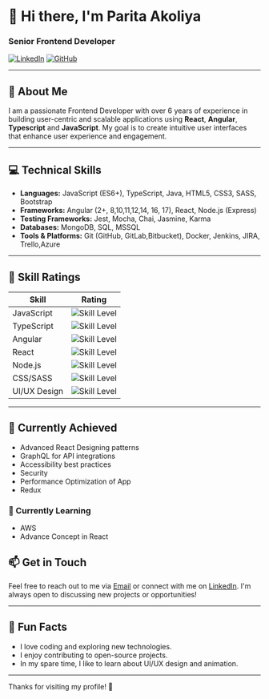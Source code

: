 # 👋 Hi there, I'm Parita Akoliya

### Senior Frontend Developer

[![LinkedIn](https://img.shields.io/badge/LinkedIn-Profile-blue?style=flat&logo=linkedin)](https://www.linkedin.com/in/parita-akoliya)
[![GitHub](https://img.shields.io/badge/GitHub-Profile-black?style=flat&logo=github)](https://github.com/hjk1995)

---

## 🌟 About Me

I am a passionate Frontend Developer with over 6 years of experience in building user-centric and scalable applications using **React**, **Angular**, **Typescript** and **JavaScript**. My goal is to create intuitive user interfaces that enhance user experience and engagement.

---

## 💻 Technical Skills

- **Languages:** JavaScript (ES6+), TypeScript, Java, HTML5, CSS3, SASS, Bootstrap
- **Frameworks:** Angular (2+, 8,10,11,12,14, 16, 17), React, Node.js (Express)
- **Testing Frameworks:** Jest, Mocha, Chai, Jasmine, Karma
- **Databases:** MongoDB, SQL, MSSQL
- **Tools & Platforms:** Git (GitHub, GitLab,Bitbucket), Docker, Jenkins, JIRA, Trello,Azure

---

## 💯 Skill Ratings

| Skill               | Rating       |
|---------------------|--------------|
| JavaScript          | ![Skill Level](https://img.shields.io/badge/Level-Expert-brightgreen) |
| TypeScript          | ![Skill Level](https://img.shields.io/badge/Level-Expert-yellow) |
| Angular             | ![Skill Level](https://img.shields.io/badge/Level-Advanced-orange) |
| React               | ![Skill Level](https://img.shields.io/badge/Level-Advanced-orange) |
| Node.js             | ![Skill Level](https://img.shields.io/badge/Level-Intermediate-yellow) |
| CSS/SASS            | ![Skill Level](https://img.shields.io/badge/Level-Expert-brightgreen) |
| UI/UX Design        | ![Skill Level](https://img.shields.io/badge/Level-Expert-yellow) |

---

## 🌱 Currently Achieved

- Advanced React Designing patterns
- GraphQL for API integrations
- Accessibility best practices
- Security
- Performance Optimization of App
- Redux

### 🌱 Currently Learning
- AWS
- Advance Concept in React

## 📫 Get in Touch

Feel free to reach out to me via [Email](mailto:akoliya.parita@gmail.com) or connect with me on [LinkedIn](https://www.linkedin.com/in/parita-akoliya). I'm always open to discussing new projects or opportunities!

---

## 🎉 Fun Facts

- I love coding and exploring new technologies.
- I enjoy contributing to open-source projects.
- In my spare time, I like to learn about UI/UX design and animation.

---

Thanks for visiting my profile! 🚀
